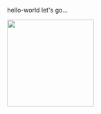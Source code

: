hello-world
let's go...

<img src="https://user-images.githubusercontent.com/39848362/104917566-5577f200-5972-11eb-814d-125c422a2c5e.png" data-canonical-src="https://user-images.githubusercontent.com/39848362/104917566-5577f200-5972-11eb-814d-125c422a2c5e.png" width="200" />
